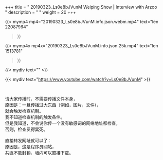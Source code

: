+++
title = " 20190323_Ls0e8bJVunM Weiping Show | Interview with Arzoo "
description = "  "
weight = 20
+++

{{< mymp4 mp4="20190323_Ls0e8bJVunM.info.json.webm.mp4" 
text="len 22087964"
>}}

{{< mymp4x  mp4x="20190323_Ls0e8bJVunM.info.json.25k.mp4"
text="len 1513781"
>}}


{{< mydiv text="" >}}
<br>

{{< mydiv text="https://www.youtube.com/watch?v=Ls0e8bJVunM" >}}


<br>

请大家传播时，不需要传播文件本身，<br>
原因是：一旦传播过大东西（例如，图片，文件），<br>
就会触发检查机制。<br>
我不知道检查机制的触发条件。<br>
但是我知道，不会说你传一个没有敏感词的网络地址都检查，<br>
否则，检查员得累死。<br><br>
直接转发网址就可以了：<br>
原因是，这是程序员网站，<br>
共匪不敢封锁，墙内可以直接下载。


